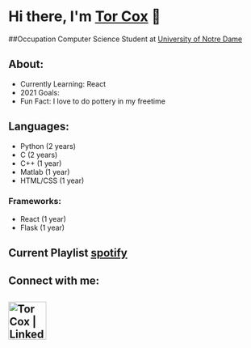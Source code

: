 # Hi there, I'm [Tor Cox][LinkedIn] 👋

##Occupation
Computer Science Student at [University of Notre Dame][nd] <br />

## About:
- Currently Learning: React
- 2021 Goals: 
- Fun Fact: I love to do pottery in my freetime

## Languages:
- Python (2 years)
- C (2 years)
- C++ (1 year)
- Matlab (1 year)
- HTML/CSS (1 year)
### Frameworks:
- React (1 year)
- Flask (1 year)

## Current Playlist [spotify]

## Connect with me:
[<img align="left" alt="Tor Cox | LinkedIn" width="75px" src="https://upload.wikimedia.org/wikipedia/commons/8/80/LinkedIn_Logo_2013.svg" />][linkedin]
<br />
---
[nd]: https://www.nd.edu/
[linkedin]: https://linkedin.com/in/tor-iv
[spotify]: https://open.spotify.com/playlist/5I5LITTuZAJtfH1IfR3qfP?si=db422729f8d1438b


